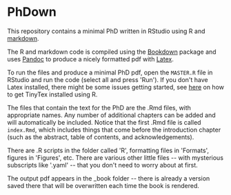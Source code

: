 # PhDown

This repository contains a minimal PhD written in RStudio using R and [markdown](https://www.markdownguide.org). 

The R and markdown code is compiled using the [Bookdown](https://bookdown.org) package and uses [Pandoc](https://pandoc.org) to produce a nicely formatted pdf with [Latex](https://www.latex-project.org). 

To run the files and produce a minimal PhD pdf, open the `MASTER.R` file in RStudio and run the code (select all and press 'Run'). If you don't have Latex installed, there might be some issues getting started, see [here](https://yihui.org/tinytex/) on how to get TinyTex installed using R.

The files that contain the text for the PhD are the .Rmd files, with appropriate names. Any number of additional chapters can be added and will automatically be included. Notice that the first .Rmd file is called `index.Rmd`, which includes things that come before the introduction chapter (such as the abstract, table of contents, and acknowledgements). 

There are .R scripts in the folder called 'R', formatting files in 'Formats', figures in 'Figures', etc. There are various other little files -- with mysterious subscripts like '.yaml' -- that you don't need to worry about at first. 

The output pdf appears in the _book folder -- there is already a version saved there that will be overwritten each time the book is rendered. 
